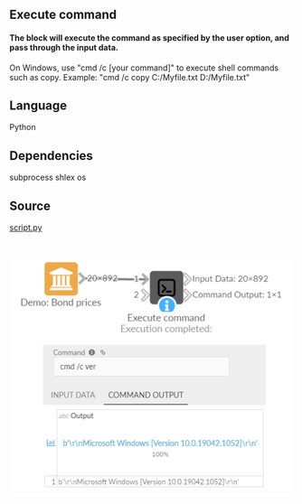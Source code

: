 ## Execute command
#### The block will execute the command as specified by the user option, and pass through the input data.
On Windows, use "cmd /c [your command]" to execute shell commands such as copy. 
Example: "cmd /c copy C:/Myfile.txt D:/Myfile.txt"

## Language
Python

## Dependencies
subprocess shlex os

## Source
[script.py](https://github.com/visokio/omniscope-custom-blocks/blob/master/Preparation/ExecuteCommand/script.py)

# 

![](thumbnail.png)
